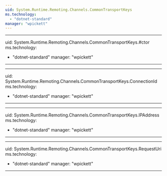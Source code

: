 ```yaml
---
uid: System.Runtime.Remoting.Channels.CommonTransportKeys
ms.technology: 
  - "dotnet-standard"
manager: "wpickett"
---
```


---
uid: System.Runtime.Remoting.Channels.CommonTransportKeys.#ctor
ms.technology: 
  - "dotnet-standard"
manager: "wpickett"
---

---
uid: System.Runtime.Remoting.Channels.CommonTransportKeys.ConnectionId
ms.technology: 
  - "dotnet-standard"
manager: "wpickett"
---

---
uid: System.Runtime.Remoting.Channels.CommonTransportKeys.IPAddress
ms.technology: 
  - "dotnet-standard"
manager: "wpickett"
---

---
uid: System.Runtime.Remoting.Channels.CommonTransportKeys.RequestUri
ms.technology: 
  - "dotnet-standard"
manager: "wpickett"
---
